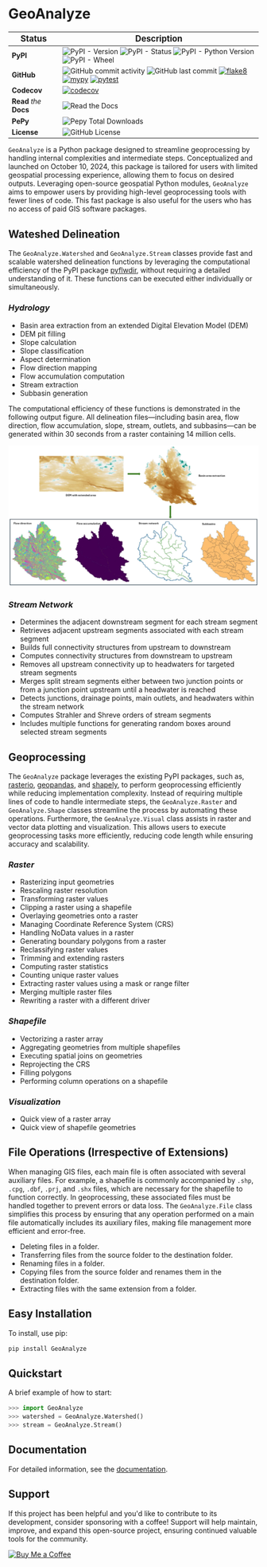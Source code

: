 # GeoAnalyze

| <big>Status</big> | <big>Description</big> |
| --- | --- |
| **PyPI**| ![PyPI - Version](https://img.shields.io/pypi/v/GeoAnalyze) ![PyPI - Status](https://img.shields.io/pypi/status/GeoAnalyze) ![PyPI - Python Version](https://img.shields.io/pypi/pyversions/GeoAnalyze) ![PyPI - Wheel](https://img.shields.io/pypi/wheel/GeoAnalyze) |
| **GitHub** | ![GitHub commit activity](https://img.shields.io/github/commit-activity/t/debpal/GeoAnalyze) ![GitHub last commit](https://img.shields.io/github/last-commit/debpal/GeoAnalyze) [![flake8](https://github.com/debpal/GeoAnalyze/actions/workflows/linting.yml/badge.svg)](https://github.com/debpal/GeoAnalyze/actions/workflows/linting.yml) [![mypy](https://github.com/debpal/GeoAnalyze/actions/workflows/typing.yml/badge.svg)](https://github.com/debpal/GeoAnalyze/actions/workflows/typing.yml) [![pytest](https://github.com/debpal/GeoAnalyze/actions/workflows/testing.yml/badge.svg)](https://github.com/debpal/GeoAnalyze/actions/workflows/testing.yml) |
| **Codecov** | [![codecov](https://codecov.io/gh/debpal/GeoAnalyze/graph/badge.svg?token=9OW3TRHI7C)](https://codecov.io/gh/debpal/GeoAnalyze)  |
| **Read** _the_ **Docs** | ![Read the Docs](https://img.shields.io/readthedocs/GeoAnalyze) |
| **PePy** | ![Pepy Total Downloads](https://img.shields.io/pepy/dt/GeoAnalyze) |
| **License** | ![GitHub License](https://img.shields.io/github/license/debpal/GeoAnalyze) |


`GeoAnalyze` is a Python package designed to streamline geoprocessing by handling internal complexities and intermediate steps. Conceptualized and launched on October 10, 2024, this package is tailored for users with limited geospatial processing experience, allowing them to focus on desired outputs. Leveraging open-source geospatial Python modules, `GeoAnalyze` aims to empower users by providing high-level geoprocessing tools with fewer lines of code. This fast package is also useful for the users who has no access of paid GIS software packages.


## Wateshed Delineation

The `GeoAnalyze.Watershed` and `GeoAnalyze.Stream` classes provide fast and scalable watershed delineation functions by leveraging the computational efficiency of the PyPI package 
[pyflwdir](https://github.com/Deltares/pyflwdir), without requiring a detailed understanding of it. These functions can be executed either individually or simultaneously.

### *Hydrology*

- Basin area extraction from an extended Digital Elevation Model (DEM)
- DEM pit filling
- Slope calculation
- Slope classification
- Aspect determination
- Flow direction mapping
- Flow accumulation computation
- Stream extraction
- Subbasin generation


The computational efficiency of these functions is demonstrated in the following output figure.
All delineation files—including basin area, flow direction, flow accumulation, slope, stream, outlets, and subbasins—can be generated within 30 seconds from a raster containing 14 million cells.

![All delineation files from DEM](https://github.com/debpal/GeoAnalyze/raw/main/docs/_static/dem_all_delineation.png)



### *Stream Network*

- Determines the adjacent downstream segment for each stream segment
- Retrieves adjacent upstream segments associated with each stream segment
- Builds full connectivity structures from upstream to downstream
- Computes connectivity structures from downstream to upstream
- Removes all upstream connectivity up to headwaters for targeted stream segments
- Merges split stream segments either between two junction points or from a junction point upstream until a headwater is reached
- Detects junctions, drainage points, main outlets, and headwaters within the stream network
- Computes Strahler and Shreve orders of stream segments
- Includes multiple functions for generating random boxes around selected stream segments


## Geoprocessing

The `GeoAnalyze` package leverages the existing PyPI packages, such as, [rasterio](https://github.com/rasterio/rasterio),
[geopandas](https://github.com/geopandas/geopandas), and [shapely](https://github.com/shapely/shapely),
to perform geoprocessing efficiently while reducing implementation complexity.
Instead of requiring multiple lines of code to handle intermediate steps,
the `GeoAnalyze.Raster` and `GeoAnalyze.Shape` classes streamline the process by automating these operations. 
Furthermore, the `GeoAnalyze.Visual` class assists in raster and vector data plotting and visualization.
This allows users to execute geoprocessing tasks more efficiently, reducing code length while ensuring accuracy and scalability.


### *Raster*
  
- Rasterizing input geometries
- Rescaling raster resolution
- Transforming raster values
- Clipping a raster using a shapefile
- Overlaying geometries onto a raster
- Managing Coordinate Reference System (CRS)
- Handling NoData values in a raster  
- Generating boundary polygons from a raster
- Reclassifying raster values
- Trimming and extending rasters
- Computing raster statistics
- Counting unique raster values
- Extracting raster values using a mask or range filter
- Merging multiple raster files
- Rewriting a raster with a different driver


### *Shapefile*

- Vectorizing a raster array
- Aggregating geometries from multiple shapefiles
- Executing spatial joins on geometries
- Reprojecting the CRS
- Filling polygons
- Performing column operations on a shapefile


### *Visualization*

- Quick view of a raster array
- Quick view of shapefile geometries



## File Operations (Irrespective of Extensions)

When managing GIS files, each main file is often associated with several auxiliary files. For example, a shapefile
is commonly accompanied by `.shp`, `.cpg`, `.dbf`, `.prj`, and `.shx` files, which are necessary for the shapefile to function correctly.
In geoprocessing, these associated files must be handled together to prevent errors or data loss.
The `GeoAnalyze.File` class simplifies this process by ensuring that any operation performed
on a main file automatically includes its auxiliary files, making file management more efficient and error-free.

* Deleting files in a folder.
* Transferring files from the source folder to the destination folder.
* Renaming files in a folder.
* Copying files from the source folder and renames them in the destination folder.
* Extracting files with the same extension from a folder.

## Easy Installation

To install, use pip:

```bash
pip install GeoAnalyze
```

## Quickstart
A brief example of how to start:

```python
>>> import GeoAnalyze
>>> watershed = GeoAnalyze.Watershed()
>>> stream = GeoAnalyze.Stream()
```

## Documentation

For detailed information, see the [documentation](https://geoanalyze.readthedocs.io/en/latest/).

## Support

If this project has been helpful and you'd like to contribute to its development, consider sponsoring with a coffee! Support will help maintain, improve, and expand this open-source project, ensuring continued valuable tools for the community.


[![Buy Me a Coffee](https://img.shields.io/badge/☕_Buy_me_a_coffee-FFDD00?style=for-the-badge)](https://www.buymeacoffee.com/debasish_pal)






